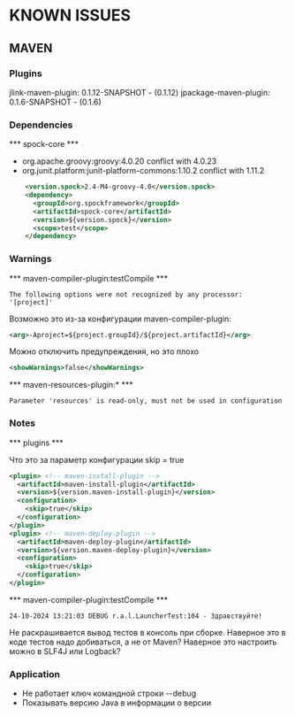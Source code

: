 # KNOWN ISSUES

## MAVEN

### Plugins

jlink-maven-plugin: 0.1.12-SNAPSHOT - (0.1.12)
jpackage-maven-plugin: 0.1.6-SNAPSHOT - (0.1.6)

### Dependencies

*** spock-core ***
- org.apache.groovy:groovy:4.0.20 conflict with 4.0.23
- org.junit.platform:junit-platform-commons:1.10.2 conflict with 1.11.2

```xml
    <version.spock>2.4-M4-groovy-4.0</version.spock>
    <dependency>
      <groupId>org.spockframework</groupId>
      <artifactId>spock-core</artifactId>
      <version>${version.spock}</version>
      <scope>test</scope>
    </dependency>
```

### Warnings

*** maven-compiler-plugin:testCompile ***

```console
The following options were not recognized by any processor: '[project]'
```

Возможно это из-за конфигурации maven-compiler-plugin:
```xml
<arg>-Aproject=${project.groupId}/${project.artifactId}</arg>
```
Можно отключить предупреждения, но это плохо
```xml
<showWarnings>false</showWarnings>
```

*** maven-resources-plugin:* ***

```console
Parameter 'resources' is read-only, must not be used in configuration
```

### Notes

*** plugins ***

Что это за параметр конфигурации skip = true

```xml
<plugin> <!-- maven-install-plugin -->
  <artifactId>maven-install-plugin</artifactId>
  <version>${version.maven-install-plugin}</version>
  <configuration>
    <skip>true</skip>
  </configuration>
</plugin>
<plugin> <!-- maven-deploy-plugin -->
  <artifactId>maven-deploy-plugin</artifactId>
  <version>${version.maven-deploy-plugin}</version>
  <configuration>
    <skip>true</skip>
  </configuration>
</plugin>
```

*** maven-compiler-plugin:testCompile ***

```console
24-10-2024 13:21:03 DEBUG r.a.l.LauncherTest:104 - Здравствуйте!
```

Не раскрашивается вывод тестов в консоль при сборке.
Наверное это в коде тестов надо добиваться, а не от Maven?
Наверное это настроить можно в SLF4J или Logback?

### Application

- Не работает ключ командной строки --debug
- Показывать версию Java в информации о версии
